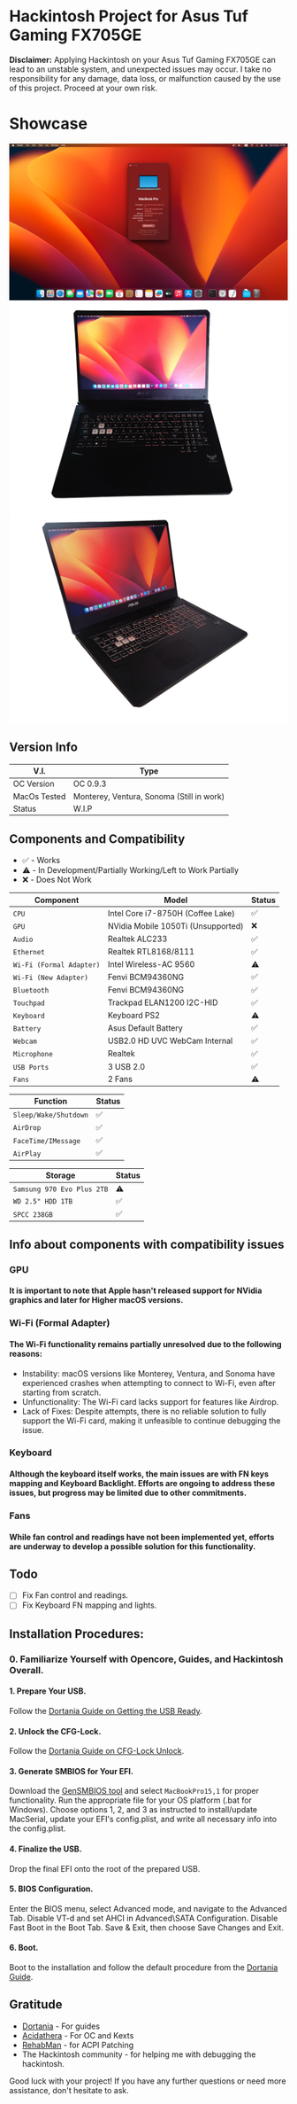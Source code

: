 # Hackintosh Project for Asus Tuf Gaming FX705GE

**Disclaimer:**
Applying Hackintosh on your Asus Tuf Gaming FX705GE can lead to an unstable system, and unexpected issues may occur. I take no responsibility for any damage, data loss, or malfunction caused by the use of this project. Proceed at your own risk.

# Showcase
![Image](https://github.com/DotCube123/Asus-Tuf-Gaming-FX705GE-Hackintosh/blob/main/Images/ScreenShot.png)
![Image](https://github.com/DotCube123/Asus-Tuf-Gaming-FX705GE-Hackintosh/blob/main/Images/img1.png)
![Image](https://github.com/DotCube123/Asus-Tuf-Gaming-FX705GE-Hackintosh/blob/main/Images/img2.png)


## Version Info
| V.I.       | Type                                           |
| --------------- | ------------------------------------------------ |
| OC Version             | OC 0.9.3             |
| MacOs Tested             | Monterey, Ventura, Sonoma (Still in work)           |
| Status           | W.I.P                                |


## Components and Compatibility

- ✅ - Works
- ⚠️ - In Development/Partially Working/Left to Work Partially
- ❌ - Does Not Work

| Component       | Model                                           | Status             |
| --------------- | ------------------------------------------------ | --------------- |
| `CPU`             | Intel Core i7-8750H (Coffee Lake)             | ✅             |
| `GPU`             | NVidia Mobile 1050Ti (Unsupported)           | ❌             |
| `Audio`           | Realtek ALC233                                | ✅             |
| `Ethernet`        | Realtek RTL8168/8111                         | ✅             |
| `Wi-Fi (Formal Adapter)` | Intel Wireless-AC 9560                  | ⚠️             |
| `Wi-Fi (New Adapter)`    | Fenvi BCM94360NG                         | ✅             |
| `Bluetooth`      | Fenvi BCM94360NG                              | ✅             |
| `Touchpad`       | Trackpad ELAN1200 I2C-HID                    | ✅             |
| `Keyboard`       | Keyboard PS2                                 | ⚠️             |
| `Battery`        | Asus Default Battery                         | ✅             |
| `Webcam`         | USB2.0 HD UVC WebCam Internal                                              | ✅             |
| `Microphone`     | Realtek                                              | ✅             |
| `USB Ports`     | 3 USB 2.0                                              | ✅             |
| `Fans`           | 2 Fans                                              | ⚠️             |


| Function       | Status             |
| --------------- | --------------- |
| `Sleep/Wake/Shutdown`  | ✅             |
| `AirDrop`  | ✅             |
| `FaceTime/IMessage`  | ✅             |
| `AirPlay`  | ✅             |

| Storage       | Status             |
| --------------- | --------------- |
| `Samsung 970 Evo Plus 2TB`  | ⚠️             |
| `WD 2.5" HDD 1TB`  | ✅             |
| `SPCC 238GB`  | ✅             |


## Info about components with compatibility issues

### GPU
#### It is important to note that Apple hasn't released support for NVidia graphics and later for Higher macOS versions.

### Wi-Fi (Formal Adapter)
#### The Wi-Fi functionality remains partially unresolved due to the following reasons:
- Instability: macOS versions like Monterey, Ventura, and Sonoma have experienced crashes when attempting to connect to Wi-Fi, even after starting from scratch.
- Unfunctionality: The Wi-Fi card lacks support for features like Airdrop.
- Lack of Fixes: Despite attempts, there is no reliable solution to fully support the Wi-Fi card, making it unfeasible to continue debugging the issue.

### Keyboard
#### Although the keyboard itself works, the main issues are with FN keys mapping and Keyboard Backlight. Efforts are ongoing to address these issues, but progress may be limited due to other commitments.

### Fans
#### While fan control and readings have not been implemented yet, efforts are underway to develop a possible solution for this functionality.

## Todo
- [ ] Fix Fan control and readings.
- [ ] Fix Keyboard FN mapping and lights.

## Installation Procedures:
### 0. Familiarize Yourself with Opencore, Guides, and Hackintosh Overall.

#### 1. Prepare Your USB.
Follow the [Dortania Guide on Getting the USB Ready](https://dortania.github.io/OpenCore-Install-Guide/installer-guide/).

#### 2. Unlock the CFG-Lock.
Follow the [Dortania Guide on CFG-Lock Unlock](https://dortania.github.io/OpenCore-Post-Install/misc/msr-lock.html).

#### 3. Generate SMBIOS for Your EFI.
Download the [GenSMBIOS tool](https://github.com/corpnewt/GenSMBIOS) and select `MacBookPro15,1` for proper functionality. Run the appropriate file for your OS platform (.bat for Windows). Choose options 1, 2, and 3 as instructed to install/update MacSerial, update your EFI's config.plist, and write all necessary info into the config.plist.

#### 4. Finalize the USB.
Drop the final EFI onto the root of the prepared USB.

#### 5. BIOS Configuration.
Enter the BIOS menu, select Advanced mode, and navigate to the Advanced Tab. Disable VT-d and set AHCI in Advanced\SATA Configuration. Disable Fast Boot in the Boot Tab. Save & Exit, then choose Save Changes and Exit.

#### 6. Boot.
Boot to the installation and follow the default procedure from the [Dortania Guide](https://dortania.github.io/OpenCore-Install-Guide/installation/installation-process.html#booting-the-opencore-usb).

## Gratitude

- [Dortania](https://dortania.github.io/) - For guides
- [Acidathera](https://github.com/acidanthera) - For OC and Kexts
- [RehabMan](https://github.com/RehabMan) - for ACPI Patching
- The Hackintosh community - for helping me with debugging the hackintosh.


Good luck with your project! If you have any further questions or need more assistance, don't hesitate to ask.
